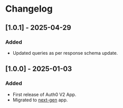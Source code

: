 # Changelog

## [1.0.1] - 2025-04-29
### Added
- Updated queries as per response schema update.

## [1.0.0] - 2025-01-03
### Added
- First release of Auth0 V2 App.
- Migrated to [next-gen](https://help.sumologic.com/docs/get-started/apps-integrations/#next-gen-apps) app.